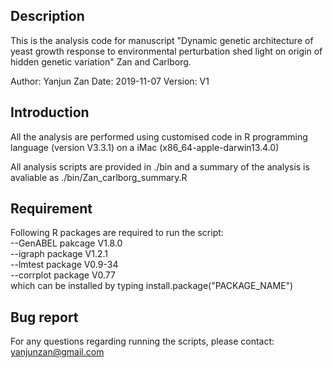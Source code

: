 
## Description
This is the analysis code for manuscript  "Dynamic genetic architecture of yeast growth response to environmental perturbation shed light on origin of hidden genetic variation" Zan and Carlborg.


Author: Yanjun Zan
Date: 2019-11-07 
Version: V1

## Introduction
All the analysis are performed using customised code in R programming language (version V3.3.1) on a iMac (x86_64-apple-darwin13.4.0)

All analysis scripts are provided in ./bin and a summary of the analysis is avaliable as ./bin/Zan_carlborg_summary.R

## Requirement
Following R packages are required to run the script:\
--GenABEL pakcage  V1.8.0\
--igraph  package  V1.2.1\
--lmtest  package  V0.9-34\
--corrplot package V0.77\
which can be installed by typing install.package("PACKAGE_NAME")

## Bug report
For any questions regarding running the scripts, please contact: yanjunzan@gmail.com

  
